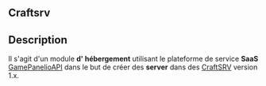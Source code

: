 ## Craftsrv

## Description

Il s'agit d'un module **d' hébergement** utilisant le plateforme de service **SaaS** [GamePanelioAPI](https://docs.gamepanel.io/api/) dans le but de créer des **server** dans des [CraftSRV](https://gamepanel.atlassian.net/wiki/spaces/CSRV) version 1.x.

